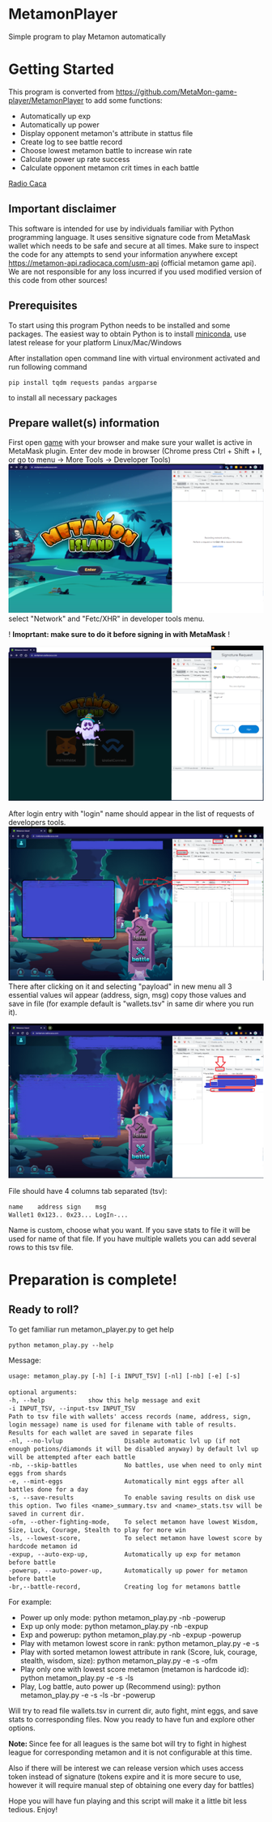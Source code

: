 # MetamonPlayer
Simple program to play Metamon automatically
# Getting Started
This program is converted from https://github.com/MetaMon-game-player/MetamonPlayer to add some functions:
- Automatically up exp
- Automatically up power
- Display opponent metamon's attribute in stattus file
- Create log to see battle record
- Choose lowest metamon battle to increase win rate
- Calculate power up rate success
- Calculate opponent metamon crit times in each battle 

[Radio Caca]

[Radio Caca]: https://www.radiocaca.com

## Important disclaimer
This software is intended for use by individuals 
familiar with Python programming language. It uses
sensitive signature code from MetaMask wallet which 
needs to be safe and secure at all times. Make sure 
to inspect the code for any attempts to send your 
information anywhere except https://metamon-api.radiocaca.com/usm-api 
(official metamon game api). We are not responsible 
for any loss incurred if you used modified version 
of this code from other sources!

## Prerequisites

To start using this program Python needs to be 
installed and some packages. The easiest way to 
obtain Python is to install [miniconda], use 
latest release for your platform Linux/Mac/Windows

[miniconda]: https://docs.conda.io/en/latest/miniconda.html

After installation open command line with 
virtual environment activated and run following
command

    pip install tqdm requests pandas argparse

to install all necessary packages

## Prepare wallet(s) information

First open [game] with your browser and make sure 
your wallet is active in MetaMask plugin. Enter
dev mode in browser (Chrome press Ctrl + Shift + I,
or go to menu -> More Tools -> Developer Tools)
<img src="screenshots/enter_game_dev.png" />
select "Network" and "Fetc/XHR" in developer tools menu.

[game]: https://metamon.radiocaca.com

! <b>Imoprtant: make sure to do it before signing 
in with MetaMask</b> !

<img src="screenshots/enter_game_sign.png" />

After login entry with "login" name should appear 
in the list of requests of developers tools.
<img src="screenshots/enter_game_login.png" />
There
after clicking on it and selecting "payload" in new 
menu all 3 essential values wil appear (address, sign, 
msg) copy those values and save in file (for example
default is "wallets.tsv" in same dir where you run it).

<img src="screenshots/enter_game_credentials.png" />

File should have 4 columns tab separated (tsv):

    name    address sign    msg
    Wallet1 0x123.. 0x23... LogIn-...

Name is custom, choose what you want. If you save 
stats to file it will be used for name of that file.
If you have multiple wallets you can add several rows
to this tsv file.

# Preparation is complete! 
## Ready to roll?

To get familiar run metamon_player.py to get help
    
    python metamon_play.py --help

Message:
    
    usage: metamon_play.py [-h] [-i INPUT_TSV] [-nl] [-nb] [-e] [-s]

    optional arguments:
    -h, --help            show this help message and exit
    -i INPUT_TSV, --input-tsv INPUT_TSV
    Path to tsv file with wallets' access records (name, address, sign, login message) name is used for filename with table of results.
    Results for each wallet are saved in separate files
    -nl, --no-lvlup       			Disable automatic lvl up (if not enough potions/diamonds it will be disabled anyway) by default lvl up will be attempted after each battle
    -nb, --skip-battles   			No battles, use when need to only mint eggs from shards
    -e, --mint-eggs       			Automatically mint eggs after all battles done for a day
    -s, --save-results    			To enable saving results on disk use this option. Two files <name>_summary.tsv and <name>_stats.tsv will be saved in current dir.
	-ofm, --other-fighting-mode, 	To select metamon have lowest Wisdom, Size, Luck, Courage, Stealth to play for more win
	-ls, --lowest-score, 			To select metamon have lowest score by hardcode metamon id
	-expup, --auto-exp-up, 			Automatically up exp for metamon before battle
	-powerup, --auto-power-up, 		Automatically up power for metamon before battle
	-br,--battle-record, 			Creating log for metamons battle
	
For example:
- Power up only mode:
	 python metamon_play.py -nb -powerup
- Exp up only mode:
	 python metamon_play.py -nb -expup
- Exp and powerup:
	python metamon_play.py -nb -expup -powerup
- Play with metamon lowest score in rank:
    python metamon_play.py -e -s	
- Play with sorted metamon lowest attribute in rank (Score, luk, courage, stealth, wisdom, size):
	python metamon_play.py -e -s -ofm
- Play only one with lowest score metamon (metamon is hardcode id):
	python metamon_play.py -e -s -ls
- Play, Log battle, auto power up (Recommend using):
	python metamon_play.py -e -s -ls -br -powerup 	
	
Will try to read file wallets.tsv in current dir,
auto fight, mint eggs, and save stats to corresponding 
files. Now you ready to have fun and explore other options.

<b> Note: </b> Since fee for all leagues is the same bot will 
try to fight in highest league for corresponding metamon and 
it is not configurable at this 
time.

Also if there will be interest we can release version which
uses access token instead of signature (tokens expire and it
is more secure to use, however it will require manual step of
obtaining one every day for battles)

Hope you will have fun playing and this script will make it 
a little bit less tedious. Enjoy!
